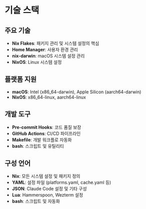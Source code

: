 # 기술 스택

## 주요 기술

- **Nix Flakes**: 패키지 관리 및 시스템 설정의 핵심
- **Home Manager**: 사용자 환경 관리
- **nix-darwin**: macOS 시스템 설정 관리
- **NixOS**: Linux 시스템 설정

## 플랫폼 지원

- **macOS**: Intel (x86_64-darwin), Apple Silicon (aarch64-darwin)
- **NixOS**: x86_64-linux, aarch64-linux

## 개발 도구

- **Pre-commit Hooks**: 코드 품질 보장
- **GitHub Actions**: CI/CD 파이프라인
- **Makefile**: 개발 워크플로 자동화
- **bash**: 스크립트 및 유틸리티

## 구성 언어

- **Nix**: 모든 시스템 설정 및 패키지 정의
- **YAML**: 설정 파일 (platforms.yaml, cache.yaml 등)
- **JSON**: Claude Code 설정 및 기타 구성
- **Lua**: Hammerspoon, Wezterm 설정
- **bash**: 스크립트 및 자동화